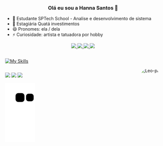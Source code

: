 ### <h3 align="center"> Olá eu sou a Hanna Santos 👋 </h3>

- 🌱 Estudante SPTech School - Analise e desenvolvimento de sistema
- :office: Estagiária Quatá investimentos
- 😄 Pronomes: ela / dela
- ⚡ Curiosidade: artista e tatuadora por hobby

<div align="center">
  <a href="https://github.com/HannaSantos">
  
  <img height="150em" src="https://github-readme-stats.vercel.app/api?username=HannaSantos&show_icons=true&theme=tokyonight&include_all_commits=true&count_private=false&hide_border=true"/> 
   <img height="150em" src="https://github-readme-stats.vercel.app/api/top-langs/?username=HannaSantos&layout=compact&langs_count=7&theme=tokyonight&hide_border=true"/> 
    <img height="150em" src="https://github-profile-summary-cards.vercel.app/api/cards/profile-details?username=HannaSantos&theme=tokyonight"/> 
   <img height="150em" src="https://github-readme-streak-stats.herokuapp.com/?user=HannaSantos&theme=tokyonight&hide_border=true"/>
</div>
  
  
 ##
  
  [![My Skills](https://skills.thijs.gg/icons?i=java,spring,docker,mysql,flutter,react,js,figma&theme=light)](https://skills.thijs.gg)
  
  <img align="right" alt="Leo-pic" height="150" style="border-radius:50px;" src="https://i.pinimg.com/originals/35/98/8b/35988bf09ce2be958e36f4bc8f4575d1.gif">
  
  ##
  
  <div> 
  <a href="https://www.instagram.com/napalmxx/" target="_blank"><img src="https://img.shields.io/badge/-Instagram-%23E4405F?style=for-the-badge&logo=instagram&logoColor=white" target="_blank"></a> 
  <a href = "mailto:hanna.santos@bandtec.com.br"><img src="https://img.shields.io/badge/-Gmail-%23333?style=for-the-badge&logo=gmail&logoColor=white" target="_blank"></a>
  <a href="https://www.linkedin.com/in/hanna-santos-671501229/" target="_blank"><img src="https://img.shields.io/badge/-LinkedIn-%230077B5?style=for-the-badge&logo=linkedin&logoColor=white" target="_blank"></a> 
</div>
  
  
  ![Snake animation](https://github.com/rafaballerini/rafaballerini/blob/output/github-contribution-grid-snake.svg)
